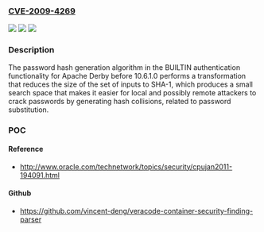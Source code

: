 ### [CVE-2009-4269](https://cve.mitre.org/cgi-bin/cvename.cgi?name=CVE-2009-4269)
![](https://img.shields.io/static/v1?label=Product&message=n%2Fa&color=blue)
![](https://img.shields.io/static/v1?label=Version&message=n%2Fa&color=blue)
![](https://img.shields.io/static/v1?label=Vulnerability&message=n%2Fa&color=brighgreen)

### Description

The password hash generation algorithm in the BUILTIN authentication functionality for Apache Derby before 10.6.1.0 performs a transformation that reduces the size of the set of inputs to SHA-1, which produces a small search space that makes it easier for local and possibly remote attackers to crack passwords by generating hash collisions, related to password substitution.

### POC

#### Reference
- http://www.oracle.com/technetwork/topics/security/cpujan2011-194091.html

#### Github
- https://github.com/vincent-deng/veracode-container-security-finding-parser


